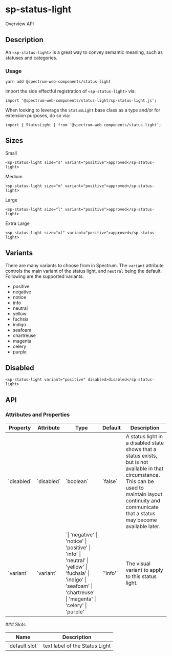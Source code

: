 # sp-status-light
Overview API
## Description
An `<sp-status-light>` is a great way to convey semantic meaning, such as statuses and categories.
### Usage
    
    yarn add @spectrum-web-components/status-light
    
Import the side effectful registration of `<sp-status-light>` via:
    
    import '@spectrum-web-components/status-light/sp-status-light.js';
    
When looking to leverage the `StatusLight` base class as a type and/or for extension purposes, do so via:
    
    import { StatusLight } from '@spectrum-web-components/status-light';
    
## Sizes
Small
    
    <sp-status-light size="s" variant="positive">approved</sp-status-light>
Medium
    
    <sp-status-light size="m" variant="positive">approved</sp-status-light>
Large
    
    <sp-status-light size="l" variant="positive">approved</sp-status-light>
Extra Large
    
    <sp-status-light size="xl" variant="positive">approved</sp-status-light>
## Variants
There are many variants to choose from in Spectrum. The `variant` attribute controls the main variant of the status light, and `neutral` being the default. Following are the supported variants:
  -  positive
  -  negative
  -  notice
  -  info
  -  neutral
  -  yellow
  -  fuchsia
  -  indigo
  -  seafoam
  -  chartreuse
  -  magenta
  -  celery
  -  purple

## Disabled
    
    <sp-status-light variant="positive" disabled>disabled</sp-status-light>
## API
### Attributes and Properties
<table>
  <thead>
    <tr>
      <th>Property</th>
      <th>Attribute</th>
      <th>Type</th>
      <th>Default</th>
      <th>Description</th>
    </tr>
  </thead>
  <tbody>
    <tr>
      <td>`disabled`</td>
      <td>`disabled`</td>
      <td>`boolean`</td>
      <td>`false`</td>
      <td>A status light in a disabled state shows that a status exists, but is not available in that circumstance. This can be used to maintain layout continuity and communicate that a status may become available later.</td>
    </tr>
    <tr>
      <td>`variant`</td>
      <td>`variant`</td>
      <td>`| 'negative' | 'notice' | 'positive' | 'info' | 'neutral' | 'yellow' | 'fuchsia' | 'indigo' | 'seafoam' | 'chartreuse' | 'magenta' | 'celery' | 'purple'`</td>
      <td>`'info'`</td>
      <td>The visual variant to apply to this status light.</td>
    </tr>
  </tbody>
</table>
### Slots
<table>
  <thead>
    <tr>
      <th>Name</th>
      <th>Description</th>
    </tr>
  </thead>
  <tbody>
    <tr>
      <td>`default slot`</td>
      <td>text label of the Status Light</td>
    </tr>
  </tbody>
</table>
